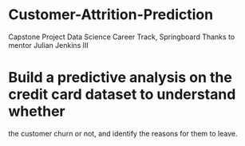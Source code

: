 # Customer-Attrition-Prediction

Capstone Project
Data Science Career Track, Springboard
Thanks to mentor Julian Jenkins III
# Build a predictive analysis on the credit card dataset to understand whether
the customer churn or not, and identify the reasons for them to leave.
